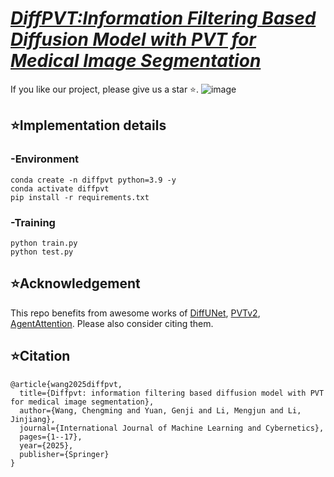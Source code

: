 # ***[DiffPVT:Information Filtering Based Diffusion Model with PVT for Medical Image Segmentation](https://link.springer.com/article/10.1007/s13042-024-02519-3)***
 If you like our project, please give us a star ⭐.
![image](https://github.com/user-attachments/assets/46adbfaa-b74d-4a63-89c9-a9ebbad059d0)

## ⭐Implementation details
### -Environment
```
conda create -n diffpvt python=3.9 -y
conda activate diffpvt
pip install -r requirements.txt
```

### -Training
```
python train.py
python test.py
```

## ⭐Acknowledgement
This repo benefits from awesome works of [DiffUNet](https://arxiv.org/abs/2303.10326), [PVTv2](https://link.springer.com/article/10.1007/s41095-022-0274-8), [AgentAttention](https://link.springer.com/chapter/10.1007/978-3-031-72973-7_8). Please also consider citing them.

## ⭐Citation
```
@article{wang2025diffpvt,
  title={Diffpvt: information filtering based diffusion model with PVT for medical image segmentation},
  author={Wang, Chengming and Yuan, Genji and Li, Mengjun and Li, Jinjiang},
  journal={International Journal of Machine Learning and Cybernetics},
  pages={1--17},
  year={2025},
  publisher={Springer}
}
```
